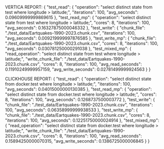 VERTICA REPORT:
{
  "test_read": {
    "operation": "select distinct state from test where longitude > latitude;",
    "iterations": 100,
    "avg_seconds": 0.09609999999869615
  },
  "test_read_mp": {
    "operation": "select distinct state from test where longitude > latitude;",
    "cores": 8,
    "iterations": 100,
    "avg_seconds": 0.16327875000046332
  },
  "test_write": {
    "chunk_file": "./test_data/Eartquakes-1990-2023.chunk.csv",
    "iterations": 100,
    "avg_seconds": 0.009219999997876585
  },
  "test_write_mp": {
    "chunk_file": "./test_data/Eartquakes-1990-2023.chunk.csv",
    "cores": 8,
    "iterations": 100,
    "avg_seconds": 0.030781250000291038
  },
  "test_mixed_mp": {
    "read_operation": "select distinct state from test where longitude > latitude;",
    "write_chunk_file": "./test_data/Eartquakes-1990-2023.chunk.csv",
    "cores": 8,
    "iterations": 100,
    "avg_read_seconds": 0.11910249999957159,
    "avg_write_seconds": 0.02781499999924563
  }
}

CLICKHOUSE REPORT:
{
  "test_read": {
    "operation": "select distinct state from docker.test where longitude > latitude;",
    "iterations": 100,
    "avg_seconds": 0.04015000000130385
  },
  "test_read_mp": {
    "operation": "select distinct state from docker.test where longitude > latitude;",
    "cores": 8,
    "iterations": 100,
    "avg_seconds": 0.1268737500003772
  },
  "test_write": {
    "chunk_file": "./test_data/Eartquakes-1990-2023.chunk.csv",
    "iterations": 100,
    "avg_seconds": 0.06358999999938533
  },
  "test_write_mp": {
    "chunk_file": "./test_data/Eartquakes-1990-2023.chunk.csv",
    "cores": 8,
    "iterations": 100,
    "avg_seconds": 0.12251750000024914
  },
  "test_mixed_mp": {
    "read_operation": "select distinct state from docker.test where longitude > latitude;",
    "write_chunk_file": "./test_data/Eartquakes-1990-2023.chunk.csv",
    "cores": 8,
    "iterations": 100,
    "avg_read_seconds": 0.15894250000070315,
    "avg_write_seconds": 0.1386725000006845
  }
}
